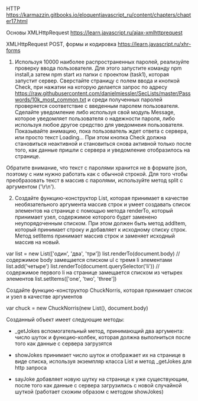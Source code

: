 HTTP https://karmazzin.gitbooks.io/eloquentjavascript_ru/content/chapters/chapter17.html

Основы XMLHttpRequest https://learn.javascript.ru/ajax-xmlhttprequest

XMLHttpRequest POST, формы и кодировка https://learn.javascript.ru/xhr-forms


1) Используя 10000 наиболее распространенных паролей, реализуйте проверку ввода пользователя. Для этого запустите команду npm install,а затем npm start из папки с проектом (task1), которая запустит сервер. Сверстайте страницу с полем ввода и кнопкой Check, при нажатии на которую делается запрос по адресу https://raw.githubusercontent.com/danielmiessler/SecLists/master/Passwords/10k_most_common.txt и среди полученных паролей проверяется соответствие с введенным паролем пользователя. Сделайте уведомление либо используя свой модуль Message, которое уведомляет пользователя о надежности пароля, либо используя любое другое средство для уведомнеия пользователя. Показывайте анимацию, пока пользователь ждет ответа с сервера, или просто текст Loading... При этом кнопка Check должна становиться неактивной и становиться снова активной только после того, как данные пришли с сервера и уведомление отобразилось на странице.

Обратите внимание, что текст с паролями хранится не в формате json, поэтому с ним нужно работать как с обычной строкой. Для того чтобы преобразовать текст в массив с паролями, используйте метод split с аргументом ('\r\n').


2) Создайте функцию-конструктор List, которая принимает в качестве необязательного аргумента массив строк и умеет создавать список элементов на странице с помощью метода renderTo, который принимает узел, содержимое которого будет заменено неупорядоченным списком. При этом должен быть метод addItem, который принимает строку и добавляет к исходному списку строк. Метод setItems принимает массив строк и заменяет исходный массив на новый.


var list = new List(['один', 'два', 'три'])
list.renderTo(document.body) // содержимое body замещается списком ul с тремя li элементами
list.add('четыре')
list.renderTo(document.querySelector('li')) // содержимое первого li на странице замещается списком из четырех элементов
list.setItems(['one', 'two', 'three'])

Создайте функцию-конструктор ChuckNorris, которая принимает список и узел в качестве аргументов

var chuck = new ChuckNorris(new List(), document.body)

Созданный объект имеет следующие методы:

- _getJokes вспомогательный метод, принимающий два аргумента: число шуток и функцию-колбек, которая должна выполниться после того как данные с сервера загрузятся

- showJokes принимает число шуток и отображает их на странице в виде списка, используя экземпляр класса List и метод _getJokes для http запроса

- sayJoke добавляет новую шутку на странице к уже существующим, после того как данные с сервера загрузились с новой случайной шуткой (работает схожим образом с методом showJokes)
